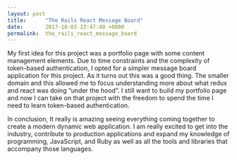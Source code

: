 ```yaml
---
layout: post
title:      "The Rails React Message Board"
date:       2017-10-03 23:47:40 +0000
permalink:  the_rails_react_message_board
---
```




My first idea for this project was a portfolio page with some content management elements. Due to time constraints and the complexity of token-based authentication, I opted for a simpler message board application for this project. As it turns out this was a good thing. The smaller domain and this allowed me to focus understanding more about what redux and react was doing “under the hood”. I still want to build my portfolio page and now I can take on that project with the freedom to spend the time I need to learn token-based authentication. 

In conclusion, It really is amazing seeing everything coming together to create a modern dynamic web application. I am really excited to get into the industry, contribute to production applications and expand my knowledge of programming, JavaScript, and Ruby as well as all the tools and libraries that accompany those languages.
